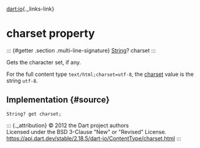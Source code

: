 [dart:io](../../dart-io/dart-io-library){._links-link}

charset property
================

::: {#getter .section .multi-line-signature}
[String](../../dart-core/string-class)? charset
:::

Gets the character set, if any.

For the full content type `text/html;charset=utf-8`, the
[charset](charset) value is the string `utf-8`.

Implementation {#source}
--------------

``` {.language-dart data-language="dart"}
String? get charset;
```

::: {._attribution}
© 2012 the Dart project authors\
Licensed under the BSD 3-Clause \"New\" or \"Revised\" License.\
<https://api.dart.dev/stable/2.18.5/dart-io/ContentType/charset.html>
:::
